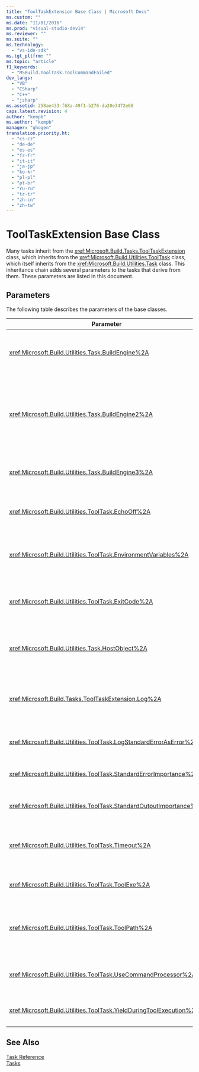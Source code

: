 ```yaml
---
title: "ToolTaskExtension Base Class | Microsoft Docs"
ms.custom: ""
ms.date: "11/01/2016"
ms.prod: "visual-studio-dev14"
ms.reviewer: ""
ms.suite: ""
ms.technology: 
  - "vs-ide-sdk"
ms.tgt_pltfrm: ""
ms.topic: "article"
f1_keywords: 
  - "MSBuild.ToolTask.ToolCommandFailed"
dev_langs: 
  - "VB"
  - "CSharp"
  - "C++"
  - "jsharp"
ms.assetid: 258ae433-f68a-49f1-b276-da20e3472e68
caps.latest.revision: 4
author: "kempb"
ms.author: "kempb"
manager: "ghogen"
translation.priority.ht: 
  - "cs-cz"
  - "de-de"
  - "es-es"
  - "fr-fr"
  - "it-it"
  - "ja-jp"
  - "ko-kr"
  - "pl-pl"
  - "pt-br"
  - "ru-ru"
  - "tr-tr"
  - "zh-cn"
  - "zh-tw"
---
```

# ToolTaskExtension Base Class
Many tasks inherit from the <xref:Microsoft.Build.Tasks.ToolTaskExtension> class, which inherits from the <xref:Microsoft.Build.Utilities.ToolTask> class, which itself inherits from the <xref:Microsoft.Build.Utilities.Task> class. This inheritance chain adds several parameters to the tasks that derive from them. These parameters are listed in this document.  
  
## Parameters  
 The following table describes the parameters of the base classes.  
  
|Parameter|Description|  
|---------------|-----------------|  
|<xref:Microsoft.Build.Utilities.Task.BuildEngine%2A>|Optional <xref:Microsoft.Build.Framework.IBuildEngine> parameter.<br /><br /> Specifies the build engine interface available to tasks. The build engine automatically sets this parameter to allow tasks to call back into it.|  
|<xref:Microsoft.Build.Utilities.Task.BuildEngine2%2A>|Optional <xref:Microsoft.Build.Framework.IBuildEngine2> parameter.<br /><br /> Specifies the build engine interface available to tasks. The build engine automatically sets this parameter to allow tasks to call back into it.<br /><br /> This is a convenience property so that task authors inheriting from this class do not have to cast the value from `IBuildEngine` to `IBuildEngine2`.|  
|<xref:Microsoft.Build.Utilities.Task.BuildEngine3%2A>|Optional <xref:Microsoft.Build.Framework.IBuildEngine3> parameter.<br /><br /> Specifies the build engine interface provided by the host.|  
|<xref:Microsoft.Build.Utilities.ToolTask.EchoOff%2A>|Optional `bool` parameter.<br /><br /> When set to `true`, this task passes **/Q** to the cmd.exe command line such that the command line does not get copied to stdout.|  
|<xref:Microsoft.Build.Utilities.ToolTask.EnvironmentVariables%2A>|Optional `String` array parameter.<br /><br /> Array of pairs of environment variables, separated by equal signs. These variables are passed to the spawned executable in addition to, or selectively overriding, the regular environment block.|  
|<xref:Microsoft.Build.Utilities.ToolTask.ExitCode%2A>|Optional `Int32` output read-only parameter.<br /><br /> Specifies the exit code that is provided by the executed command. If the task logged any errors, but the process had an exit code of 0 (success), this is set to -1.|  
|<xref:Microsoft.Build.Utilities.Task.HostObject%2A>|Optional <xref:Microsoft.Build.Framework.ITaskHost> parameter.<br /><br /> Specifies the host object instance (can be null). The build engine sets this property if the host IDE has associated a host object with this particular task.|  
|<xref:Microsoft.Build.Tasks.ToolTaskExtension.Log%2A>|Optional <xref:Microsoft.Build.Utilities.TaskLoggingHelper> read-only parameter.<br /><br /> Gets an instance of a <xref:Microsoft.Build.Tasks.TaskLoggingHelperExtension> class that contains task logging methods.|  
|<xref:Microsoft.Build.Utilities.ToolTask.LogStandardErrorAsError%2A>|Option `bool` parameter.<br /><br /> If `true`, all messages received on the standard error stream are logged as errors.|  
|<xref:Microsoft.Build.Utilities.ToolTask.StandardErrorImportance%2A>|Optional `String` parameter.<br /><br /> Importance with which to log text from the standard out stream.|  
|<xref:Microsoft.Build.Utilities.ToolTask.StandardOutputImportance%2A>|Optional `String` parameter.<br /><br /> Importance with which to log text from the standard out stream.|  
|<xref:Microsoft.Build.Utilities.ToolTask.Timeout%2A>|Virtual optional `Int32` parameter.<br /><br /> Specifies the amount of time, in milliseconds, after which the task executable is terminated. The default value is `Int.MaxValue`, indicating that there is no time out period.Time-out is in milliseconds.|  
|<xref:Microsoft.Build.Utilities.ToolTask.ToolExe%2A>|Virtual optional `string` parameter.<br /><br /> Projects may implement this to override a ToolName. Tasks may override this to preserve the ToolName.|  
|<xref:Microsoft.Build.Utilities.ToolTask.ToolPath%2A>|Optional `string` parameter.<br /><br /> Specifies the location from where the task loads the underlying executable file. If this parameter is not specified, the task uses the SDK installation path that corresponds to the version of the framework that is running [!INCLUDE[vstecmsbuild](../extensibility/internals/includes/vstecmsbuild_md.md)].|  
|<xref:Microsoft.Build.Utilities.ToolTask.UseCommandProcessor%2A>|Optional `bool` parameter.<br /><br /> When set to `true`, this task creates a batch file for the command line and executes it by using the command-processor instead of executing the command directly.|  
|<xref:Microsoft.Build.Utilities.ToolTask.YieldDuringToolExecution%2A>|Optional `bool` parameter.<br /><br /> When set to `true`, this task yields the node when its task is executing.|  
  
## See Also  
 [Task Reference](../msbuild/msbuild-task-reference.md)   
 [Tasks](../msbuild/msbuild-tasks.md)